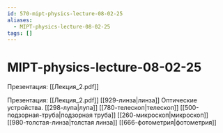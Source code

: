 ```yaml
---
id: 570-mipt-physics-lecture-08-02-25
aliases:
  - MIPT-physics-lecture-08-02-25
tags: []
---
```


# MIPT-physics-lecture-08-02-25

Презентация: [[Лекция_2.pdf]]

Презентация: [[Лекция_2.pdf]]
[[929-линза|линза]]
Оптические устройства.
[[298-лупа|лупа]]
[[780-телескоп|телескоп]]
[[500-подзорная-труба|подзорная труба]]
[[260-микроскоп|микроскоп]]
[[980-толстая-линза|толстая линза]]
[[666-фотометрия|фотометрия]]

